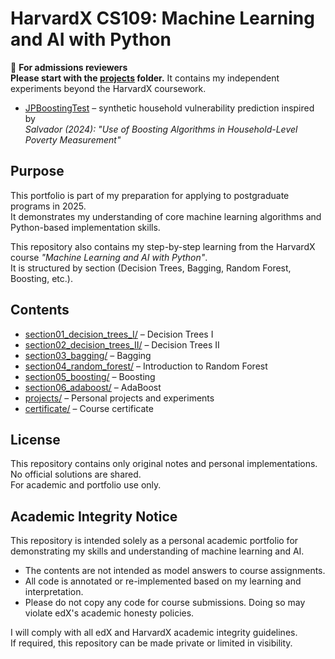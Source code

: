 # HarvardX CS109: Machine Learning and AI with Python

🔎 **For admissions reviewers**  
**Please start with the [projects](projects/) folder.**
It contains my independent experiments beyond the HarvardX coursework.  
- [JPBoostingTest](projects/JPBoostingTest) – synthetic household vulnerability prediction inspired by  
  *Salvador (2024): "Use of Boosting Algorithms in Household-Level Poverty Measurement"*  

## Purpose
This portfolio is part of my preparation for applying to postgraduate programs in 2025.  
It demonstrates my understanding of core machine learning algorithms and Python-based implementation skills.  

This repository also contains my step-by-step learning from the HarvardX course *"Machine Learning and AI with Python"*.  
It is structured by section (Decision Trees, Bagging, Random Forest, Boosting, etc.).

## Contents

- [section01_decision_trees_I/](section01_decision_trees_I/) – Decision Trees I  
- [section02_decision_trees_II/](section02_decision_trees_II/) – Decision Trees II  
- [section03_bagging/](section03_bagging/) – Bagging  
- [section04_random_forest/](section04_random_forest/) – Introduction to Random Forest  
- [section05_boosting/](section05_boosting/) – Boosting  
- [section06_adaboost/](section06_adaboost/) – AdaBoost  
- [projects/](projects/) – Personal projects and experiments  
- [certificate/](certificate/) – Course certificate  

## License

This repository contains only original notes and personal implementations. No official solutions are shared.  
For academic and portfolio use only.

## Academic Integrity Notice

This repository is intended solely as a personal academic portfolio for demonstrating my skills and understanding of machine learning and AI.

- The contents are not intended as model answers to course assignments.  
- All code is annotated or re-implemented based on my learning and interpretation.  
- Please do not copy any code for course submissions. Doing so may violate edX's academic honesty policies.  

I will comply with all edX and HarvardX academic integrity guidelines.  
If required, this repository can be made private or limited in visibility.
